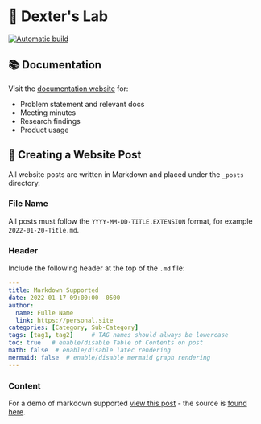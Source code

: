 # 🦾 Dexter's Lab
[![Automatic build](https://github.com/cs481-ekh/S22-ewco/actions/workflows/pages-deploy.yml/badge.svg)](https://github.com/cs481-ekh/ewco/actions/workflows/pages-deploy.yml)
## 📚 Documentation
Visit the [documentation website](https://cs481-ekh.github.io/s22-ewco/) for:
- Problem statement and relevant docs
- Meeting minutes
- Research findings
- Product usage

## 📜 Creating a Website Post
All website posts are written in Markdown and placed under the ```_posts``` directory.

### File Name
All posts must follow the ```YYYY-MM-DD-TITLE.EXTENSION``` format, for example ```2022-01-20-Title.md```.
### Header
Include the following header at the top of the ```.md``` file:
```yaml
---
title: Markdown Supported
date: 2022-01-17 09:00:00 -0500
author:
  name: Fulle Name
  link: https://personal.site
categories: [Category, Sub-Category]
tags: [tag1, tag2]     # TAG names should always be lowercase
toc: true   # enable/disable Table of Contents on post
math: false  # enable/disable latec rendering
mermaid: false  # enable/disable mermaid graph rendering
---
```
### Content
For a demo of markdown supported [view this post](https://cs481-ekh.github.io/s22-ewco/posts/Markdown-Supported/) - the source is [found here](https://github.com/cs481-ekh/s22-ewco/blob/main/_posts/2022-01-17-Markdown-Supported.md?plain=1).
